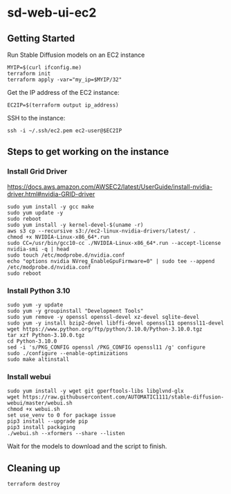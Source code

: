 # sd-web-ui-ec2


## Getting Started

Run Stable Diffusion models on an EC2 instance

```
MYIP=$(curl ifconfig.me)
terraform init
terraform apply -var="my_ip=$MYIP/32"
```

Get the IP address of the EC2 instance: 

```
EC2IP=$(terraform output ip_address)
```

SSH to the instance:

```
ssh -i ~/.ssh/ec2.pem ec2-user@$EC2IP
```

## Steps to get working on the instance

### Install Grid Driver 

https://docs.aws.amazon.com/AWSEC2/latest/UserGuide/install-nvidia-driver.html#nvidia-GRID-driver

```
sudo yum install -y gcc make
sudo yum update -y
sudo reboot
sudo yum install -y kernel-devel-$(uname -r)
aws s3 cp --recursive s3://ec2-linux-nvidia-drivers/latest/ .
chmod +x NVIDIA-Linux-x86_64*.run
sudo CC=/usr/bin/gcc10-cc ./NVIDIA-Linux-x86_64*.run --accept-license
nvidia-smi -q | head
sudo touch /etc/modprobe.d/nvidia.conf
echo "options nvidia NVreg_EnableGpuFirmware=0" | sudo tee --append /etc/modprobe.d/nvidia.conf
sudo reboot
```

### Install Python 3.10

```
sudo yum -y update
sudo yum -y groupinstall "Development Tools"
sudo yum remove -y openssl openssl-devel xz-devel sqlite-devel
sudo yum -y install bzip2-devel libffi-devel openssl11 openssl11-devel
wget https://www.python.org/ftp/python/3.10.0/Python-3.10.0.tgz
tar xzf Python-3.10.0.tgz
cd Python-3.10.0
sed -i 's/PKG_CONFIG openssl /PKG_CONFIG openssl11 /g' configure
sudo ./configure --enable-optimizations
sudo make altinstall
```

### Install webui

```
sudo yum install -y wget git gperftools-libs libglvnd-glx 
wget https://raw.githubusercontent.com/AUTOMATIC1111/stable-diffusion-webui/master/webui.sh
chmod +x webui.sh
set use_venv to 0 for package issue
pip3 install --upgrade pip
pip3 install packaging
./webui.sh --xformers --share --listen
```

Wait for the models to download and the script to finish.


## Cleaning up 

```
terraform destroy 
```